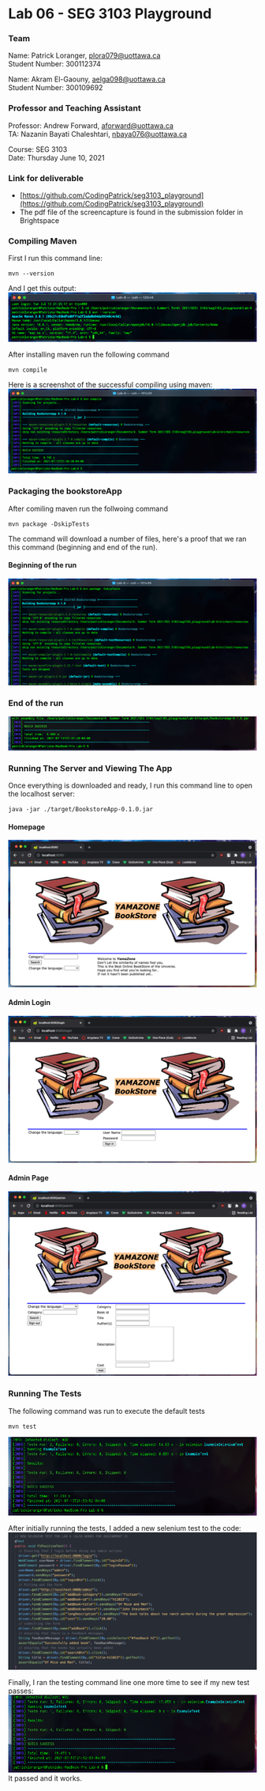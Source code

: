 # Lab 06 - SEG 3103 Playground

### Team

Name: Patrick Loranger, plora079@uottawa.ca<br>
Student Number: 300112374<br>

Name: Akram El-Gaouny, aelga098@uottawa.ca<br>
Student Number: 300109692

### Professor and Teaching Assistant

Professor: Andrew Forward, aforward@uottawa.ca<br>
TA: Nazanin Bayati Chaleshtari, nbaya076@uottawa.ca<br>

Course: SEG 3103<br>
Date: Thursday June 10, 2021

### Link for deliverable

* [https://github.com/CodingPatrick/seg3103_playground](https://github.com/CodingPatrick/seg3103_playground)
* The pdf file of the screencapture is found in the submission folder in Brightspace

### Compiling Maven

First I run this command line:
```code
mvn --version
```
And I get this output:
![mvn version output](Assets/MVN_version.png)

After installing maven run the following command
``` code 
mvn compile
```
Here is a screenshot of the successful compiling using maven:
![mvn compile](Assets/MVN_compile.png)

### Packaging the bookstoreApp

After comiling maven run the follwoing command
``` code 
mvn package -DskipTests
```

The command will download a number of files, here's a proof that we ran this command (beginning and end of the run).
#### Beginning of the run
![mvn skip 1](Assets/MVN_skip1.png)
### End of the run
![mvn skip 2](Assets/MVN_skip2.png)

### Running The Server and Viewing The App

Once everything is downloaded and ready, I run this command line to open the localhost server:
```code
java -jar ./target/BookstoreApp-0.1.0.jar
```
#### Homepage
![homepage](Assets/localhost1.png)

#### Admin Login
![admin login](Assets/localhost2.png)

#### Admin Page
![admin page](Assets/localhost3.png)

### Running The Tests
The following command was run to execute the default tests
``` code 
mvn test
```
![tests before](Assets/MVN_test_before.png)

After initially running the tests, I added a new selenium test to the code:
![selenium test](Assets/SeleniumTest.png)

Finally, I ran the testing command line one more time to see if my new test passes:
![tests before](Assets/MVN_test_after.png)
It passed and it works.